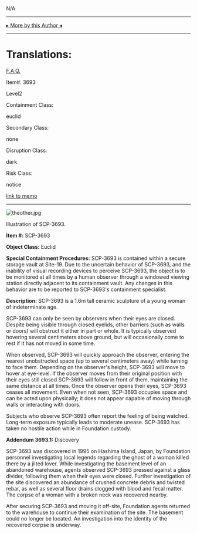 N/A

* * *

[▸ More by this Author ◂](http://www.scp-wiki.net/djkaktus)

* * *

Translations:
=============

[F.A.Q.](http://www.scp-wiki.net/component:info-ayers)

Item#: 3693

Level2

Containment Class:

euclid

Secondary Class:

none

Disruption Class:

dark

Risk Class:

notice

[link to memo](http://www.scp-wiki.net/classification-committee-memo)  

* * *

![theother.jpg](http://scp-wiki.wdfiles.com/local--files/scp-3693/theother.jpg)

Illustration of SCP-3693.

**Item #:** SCP-3693

**Object Class:** Euclid

**Special Containment Procedures:** SCP-3693 is contained within a secure storage vault at Site-19. Due to the uncertain behavior of SCP-3693, and the inability of visual recording devices to perceive SCP-3693, the object is to be monitored at all times by a human observer through a windowed viewing station directly adjacent to its containment vault. Any changes in this behavior are to be reported to SCP-3693's containment specialist.

**Description:** SCP-3693 is a 1.6m tall ceramic sculpture of a young woman of indeterminate age.

SCP-3693 can only be seen by observers when their eyes are closed. Despite being visible through closed eyelids, other barriers (such as walls or doors) will obstruct it either in part or whole. It is typically observed hovering several centimeters above ground, but will occasionally come to rest if it has not moved in some time.

When observed, SCP-3693 will quickly approach the observer, entering the nearest unobstructed space (up to several centimeters away) while turning to face them. Depending on the observer's height, SCP-3693 will move to hover at eye-level. If the observer moves from their original position with their eyes still closed SCP-3693 will follow in front of them, maintaining the same distance at all times. Once the observer opens their eyes, SCP-3693 ceases all movement. Even when not seen, SCP-3693 occupies space and can be acted upon physically; it does not appear capable of moving through walls or interacting with doors.

Subjects who observe SCP-3693 often report the feeling of being watched. Long-term exposure typically leads to moderate unease. SCP-3693 has taken no hostile action while in Foundation custody.

**Addendum 3693.1:** Discovery

SCP-3693 was discovered in 1995 on Hashima Island, Japan, by Foundation personnel investigating local legends regarding the ghost of a woman killed there by a jilted lover. While investigating the basement level of an abandoned warehouse, agents observed SCP-3693 pressed against a glass divider, following them when their eyes were closed. Further investigation of the site discovered an abundance of crushed concrete debris and twisted rebar, as well as several floor drains clogged with blood and fecal matter. The corpse of a woman with a broken neck was recovered nearby.

After securing SCP-3693 and moving it off-site, Foundation agents returned to the warehouse to continue their examination of the site. The basement could no longer be located. An investigation into the identity of the recovered corpse is underway.